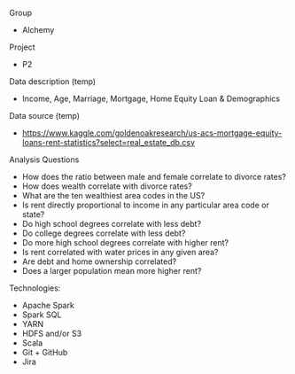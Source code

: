 Group
- Alchemy

Project
- P2

Data description (temp)
- Income, Age, Marriage, Mortgage, Home Equity Loan & Demographics

Data source (temp)
- https://www.kaggle.com/goldenoakresearch/us-acs-mortgage-equity-loans-rent-statistics?select=real_estate_db.csv 

Analysis Questions
- How does the ratio between male and female correlate to divorce rates?
- How does wealth correlate with divorce rates?
- What are the ten wealthiest area codes in the US?
- Is rent directly proportional to income in any particular area code or state?
- Do high school degrees correlate with less debt?
- Do college degrees correlate with less debt?
- Do more high school degrees correlate with higher rent?
- Is rent correlated with water prices in any given area?
- Are debt and home ownership correlated?
- Does a larger population mean more higher rent?

Technologies:
- Apache Spark
- Spark SQL
- YARN
- HDFS and/or S3
- Scala
- Git + GitHub
- Jira
